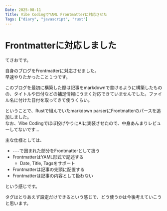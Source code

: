 ```yaml
---
Date: 2025-08-11
Title: Vibe CodingでYAML Frontmatterに対応させた
Tags: ["diary", "javascript", "rust"]
---
```


# Frontmatterに対応しました

てさおです。  

自身のブログをFrontmatterに対応させました。  
早速やりたかったこと１つです。

このブログを最初に構築した際は記事をmarkdownで書けるように構築したものの、タイトルや日付などの補足情報にうまく対応できていませんでした。ファイル名に付けた日付を取ってきて使うくらい。

ということで、Rustで組んでいたmarkdown parserにFrontmatterのパースを追加しました。  
なお、Vibe Codingでほぼ投げやりにAIに実装させたので、中身あんまりレビューしてないです...

主な仕様としては、

- `---`で囲まれた部分をFrontmatterとして扱う
- FrontmatterはYAML形式で記述する
  - Date, Title, Tagsをサポート
- Frontmatterは記事の先頭に配置する
- Frontmatterは記事の内容として扱わない

という感じです。

タグはとりあえず設定だけできるという感じで、どう使うかは今後考えていこうと思います。
